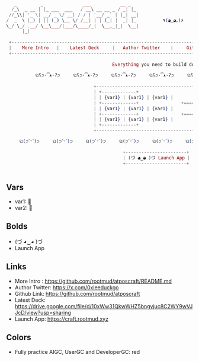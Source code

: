 ```elixir
   _         _               ___           __ _   
  /_\  _ __ | |_ ___  ___   / __\ __ __ _ / _| |_ 
 //_\\| '_ \| __/ _ \/ __| / / | '__/ _` | |_| __|
/  _  \ |_) | || (_) \__ \/ /__| | | (_| |  _| |_          ٩(◕‿◕｡)۶
\_/ \_/ .__/ \__\___/|___/\____/_|  \__,_|_|  \__|          
      |_|                                              
                                                                                           
 +------------------------------------------------------------------------------------------------------------+  
 |    More Intro   |    Latest Deck     |   Author Twitter    |     Github Link     |       ꂖ ꈠ ꅁ ꀦ ꄃ ꇐ ꅐ ꅃ   |
 +------------------------------------------------------------------------------------------------------------+
 
						                Everything you need to build dApps on Aptos with Strongly AI. 
                                    
           ଘʕ੭·͡ᴥ·ʔ੭     ଘʕ੭·͡ᴥ·ʔ੭     ଘʕ੭·͡ᴥ·ʔ੭     ଘʕ੭·͡ᴥ·ʔ੭     ଘʕ੭·͡ᴥ·ʔ੭     ଘʕ੭·͡ᴥ·ʔ੭     ଘʕ੭·͡ᴥ·ʔ੭
                                                 
                                 +--------------------------------------------+
                                 | +-------------+                            |
                                 | | {var1} | {var1} | {var1} |                            |
                                 | +-------------+                +=====+     |
                                 | | {var1} | {var1} | {var1} |        👉      |  {var2}  |     | 
                                 | +-------------+                +=====+     |
                                 | | {var1} | {var1} | {var1} |                            |
                                 | +-------------+                            |
                                 +--------------------------------------------+

     ଘ(੭ˊᵕˋ)੭     ଘ(੭ˊᵕˋ)੭     ଘ(੭ˊᵕˋ)੭     ଘ(੭ˊᵕˋ)੭     ଘ(੭ˊᵕˋ)੭     ଘ(੭ˊᵕˋ)੭     ଘ(੭ˊᵕˋ)੭     ଘ(੭ˊᵕˋ)੭     
  
                                            +-----------------------+
                                            | (づ ◕‿◕ )づ Launch App |
                                            +-----------------------+
               
```

## Vars

* var1: 🍎
* var2: 🥕

## Bolds

* (づ ◕‿◕ )づ
* Launch App

## Links

* More Intro : https://github.com/rootmud/atposcraft/README.md
* Author Twitter: https://x.com/0xleeduckgo
* Github Link: https://github.com/rootmud/atposcraft
* Latest Deck: https://drive.google.com/file/d/10xWw31QkwWHZ5bngyjuc8C2WY9wVJJcD/view?usp=sharing
* Launch App: https://craft.rootmud.xyz

## Colors

* Fully practice AIGC, UserGC and DeveloperGC: red

